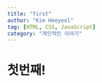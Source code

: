 ```yaml
---
title: "first"
author: "Kim Heeyeol"
tag: [HTML, CSS, JavaScript]
category: "개인적인 이야기"
---
```


# 첫번째!
